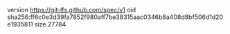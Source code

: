version https://git-lfs.github.com/spec/v1
oid sha256:ff6c0e3d39fa7852f980aff7be38315aac0346b8a408d8bf506d1d20e1935811
size 27784
